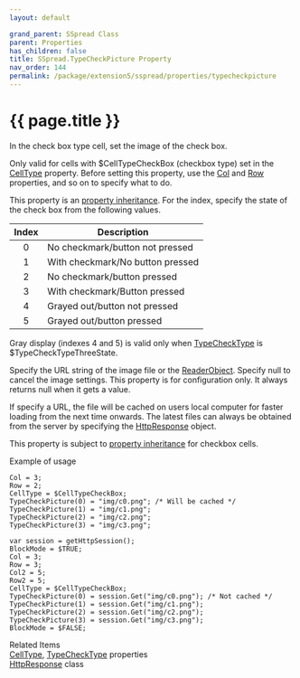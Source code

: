 ```yaml
---
layout: default

grand_parent: SSpread Class
parent: Properties
has_children: false
title: SSpread.TypeCheckPicture Property
nav_order: 144
permalink: /package/extension5/sspread/properties/typecheckpicture
---
```

# {{ page.title }}

In the check box type cell, set the image of the check box.

Only valid for cells with $CellTypeCheckBox (checkbox type) set in the  <a href="/package/extension5/sspread/properties/celltype">CellType</a> property.
Before setting this property, use the <a href="/package/extension5/sspread/properties/col">Col</a> and <a href="/package/extension5/sspread/properties/row">Row</a> properties, and so on to specify what to do.

This property is an <a href="/package/extension5/sspread/properties/celltype#property-inheritance-for-each-cell-data-type">property inheritance</a>. For the index, specify the state of the check box from the following values.

| Index | Description                      |
|:-----:|----------------------------------|
|   0   | No checkmark/button not pressed  |
|   1   | With checkmark/No button pressed |
|   2   | No checkmark/button pressed      |
|   3   | With checkmark/Button pressed    |
|   4   | Grayed out/button not pressed    |
|   5   | Grayed out/button pressed        |

Gray display (indexes 4 and 5) is valid only when  <a href="/package/extension5/sspread/properties/typechecktype">TypeCheckType</a>  is $TypeCheckTypeThreeState.

Specify the URL string of the image file or the <a href="/base/readerwriter#reader-object">ReaderObject</a>.
Specify null to cancel the image settings.
This property is for configuration only. It always returns null when it gets a value.

If specify a URL, the file will be cached on users local computer for faster loading from the next time onwards.
The latest files can always be obtained from the server by specifying the <a href="/package/httppackage/httpresponse">HttpResponse</a> object.

This property is subject to <a href="/package/extension5/sspread/properties/celltype#property-inheritance-for-each-cell-data-type">property inheritance</a> for checkbox cells.

Example of usage<br>
```
Col = 3;
Row = 2;
CellType = $CellTypeCheckBox;
TypeCheckPicture(0) = "img/c0.png"; /* Will be cached */
TypeCheckPicture(1) = "img/c1.png";
TypeCheckPicture(2) = "img/c2.png";
TypeCheckPicture(3) = "img/c3.png";
 
var session = getHttpSession();
BlockMode = $TRUE;
Col = 3;
Row = 3;
Col2 = 5;
Row2 = 5;
CellType = $CellTypeCheckBox;
TypeCheckPicture(0) = session.Get("img/c0.png"); /* Not cached */
TypeCheckPicture(1) = session.Get("img/c1.png");
TypeCheckPicture(2) = session.Get("img/c2.png");
TypeCheckPicture(3) = session.Get("img/c3.png");
BlockMode = $FALSE;
```

Related Items<br>
<a href="/package/extension5/sspread/properties/celltype">CellType</a>, <a href="/package/extension5/sspread/properties/typechecktype">TypeCheckType</a> properties<br>
<a href="/package/httppackage/httpresponse">HttpResponse</a> class